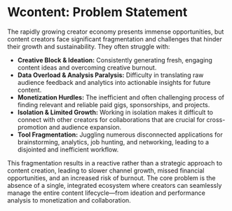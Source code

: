 # Wcontent: Problem Statement

The rapidly growing creator economy presents immense opportunities, but content creators face significant fragmentation and challenges that hinder their growth and sustainability. They often struggle with:

*   **Creative Block & Ideation:** Consistently generating fresh, engaging content ideas and overcoming creative burnout.
*   **Data Overload & Analysis Paralysis:** Difficulty in translating raw audience feedback and analytics into actionable insights for future content.
*   **Monetization Hurdles:** The inefficient and often challenging process of finding relevant and reliable paid gigs, sponsorships, and projects.
*   **Isolation & Limited Growth:** Working in isolation makes it difficult to connect with other creators for collaborations that are crucial for cross-promotion and audience expansion.
*   **Tool Fragmentation:** Juggling numerous disconnected applications for brainstorming, analytics, job hunting, and networking, leading to a disjointed and inefficient workflow.

This fragmentation results in a reactive rather than a strategic approach to content creation, leading to slower channel growth, missed financial opportunities, and an increased risk of burnout. The core problem is the absence of a single, integrated ecosystem where creators can seamlessly manage the entire content lifecycle—from ideation and performance analysis to monetization and collaboration.

